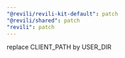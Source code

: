 ```yaml
---
"@revili/revili-kit-default": patch
"@revili/shared": patch
"revili": patch
---
```


replace CLIENT_PATH by USER_DIR
